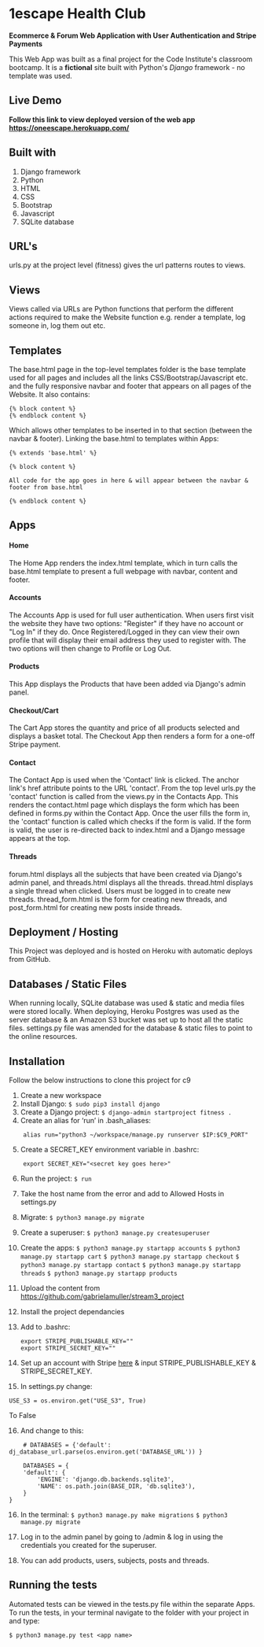 # 1escape Health Club
**Ecommerce & Forum Web Application with User Authentication and Stripe Payments**

This Web App was built as a final project for the Code Institute's classroom bootcamp. It is a **fictional** site built with Python's *Django* framework - no template was used.

## Live Demo

**Follow this link to view deployed version of the web app https://oneescape.herokuapp.com/**

## Built with 
1. Django framework
2. Python
2. HTML
3. CSS
4. Bootstrap
5. Javascript
6. SQLite database

## URL's

urls.py at the project level (fitness) gives the url patterns routes to views.


## Views

Views called via URLs are Python functions that perform the different actions required to make the Website function e.g. render a template, log someone in, log them out etc.

## Templates

The base.html page in the top-level templates folder is the base template used for all pages and includes all the links CSS/Bootstrap/Javascript etc. and the fully responsive navbar and footer that appears on all pages of the Website. 
It also contains:
```
{% block content %}
{% endblock content %}
```
Which allows other templates to be inserted in to that section (between the navbar & footer). Linking the base.html to templates within Apps:
```
{% extends 'base.html' %}

{% block content %}

All code for the app goes in here & will appear between the navbar & footer from base.html

{% endblock content %}
```

## Apps

#### Home

The Home App renders the index.html template, which in turn calls the base.html template to present a full webpage with navbar, content and footer.

#### Accounts

The Accounts App is used for full user authentication. When users first visit the website they have two options: "Register" if they have no account or "Log In" if they do. Once Registered/Logged in they can view their own profile that will display their email address they used to register with. The two options will then change to Profile or Log Out. 

#### Products

This App displays the Products that have been added via Django's admin panel.

#### Checkout/Cart

The Cart App stores the quantity and price of all products selected and displays a basket total. The Checkout App then renders a form for a one-off Stripe payment.

#### Contact

The Contact App is used when the 'Contact' link is clicked. The anchor link's href attribute points to the URL 'contact'. From the top level urls.py the 'contact' function is called from the views.py in the Contacts App. This renders the contact.html page which displays the form which has been defined in forms.py within the Contact App. Once the user fills the form in, the 'contact' function is called which checks if the form is valid. If the form is valid, the user is re-directed back to index.html and a Django message appears at the top.

#### Threads

forum.html displays all the subjects that have been created via Django's admin panel, and threads.html displays all the threads. thread.html displays a single thread when clicked. Users must be logged in to create new threads. thread_form.html is the form for creating new threads, and post_form.html for creating new posts inside threads.
 

## Deployment / Hosting

This Project was deployed and is hosted on Heroku with automatic deploys from GitHub.

## Databases / Static Files

When running locally, SQLite database was used & static and media files were stored locally.
When deploying, Heroku Postgres was used as the server database & an Amazon S3 bucket was set up to host all the static files. settings.py file was amended for the database & static files to point to the online resources.


## Installation

Follow the below instructions to clone this project for c9

1. Create a new workspace
2. Install Django:
    `$ sudo pip3 install django`
3. Create a Django project:
    `$ django-admin startproject fitness .`
4. Create an alias for ‘run’ in .bash_aliases:
```
    alias run="python3 ~/workspace/manage.py runserver $IP:$C9_PORT"
```
5. Create a SECRET_KEY environment variable in .bashrc:
```
    export SECRET_KEY="<secret key goes here>"
```
6. Run the project:
    `$ run`
7. Take the host name from the error and add to Allowed Hosts in settings.py
8. Migrate:
    `$ python3 manage.py migrate`
9. Create a superuser:
    `$ python3 manage.py createsuperuser`
10. Create the apps:
    `$ python3 manage.py startapp accounts`
    `$ python3 manage.py startapp cart`
    `$ python3 manage.py startapp checkout`
    `$ python3 manage.py startapp contact`
    `$ python3 manage.py startapp threads`
    `$ python3 manage.py startapp products`
11. Upload the content from https://github.com/gabrielamuller/stream3_project
12. Install the project dependancies
13. Add to .bashrc:
    ```
    export STRIPE_PUBLISHABLE_KEY=""
    export STRIPE_SECRET_KEY=""
    ```
  
14. Set up an account with Stripe [here](https://stripe.com/gb) & input STRIPE_PUBLISHABLE_KEY & STRIPE_SECRET_KEY.
15. In settings.py change:
```
USE_S3 = os.environ.get("USE_S3", True)
```

To False

16. And change to this:
```
    # DATABASES = {'default': dj_database_url.parse(os.environ.get('DATABASE_URL')) }
    
    DATABASES = {
    'default': {
        'ENGINE': 'django.db.backends.sqlite3',
        'NAME': os.path.join(BASE_DIR, 'db.sqlite3'),
    }
}

```
16. In the terminal:
    `$ python3 manage.py make migrations` 
    `$ python3 manage.py migrate` 

16. Log in to the admin panel by going to /admin & log in using the credentials you created for the superuser.
12. You can add products, users, subjects, posts and threads.

## Running the tests

Automated tests can be viewed in the tests.py file within the separate Apps. 
To run the tests, in your terminal navigate to the folder with your project in and type:

`$ python3 manage.py test <app name>`
